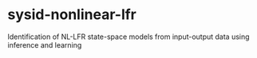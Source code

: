 # sysid-nonlinear-lfr
Identification of NL-LFR state-space models from input-output data using inference and learning
